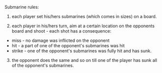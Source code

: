 Submarine rules:

1) each player set his/hers submarines (which comes in sizes) on a board.

2) each player in his/hers turn, aim at a certain location on the opponents board and shoot - each shot has a consequence:

  * miss - no damage was inflicted on the opponent
  * hit - a part of one of the opponent's submarines was hit
  * strike - one of the opponent's submarines was fully hit and has sunk.

3) the opponent does the same and so on till one of the player has sunk all of the opponent's submarines.